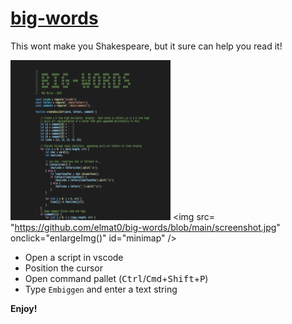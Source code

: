 # [big-words](https://github.com/elmat0/big-words.git)

This wont make you Shakespeare, but it sure can help you read it!

![minimap](https://github.com/elmat0/big-words/blob/main/icon.png?raw=true)
<img src=
  "https://github.com/elmat0/big-words/blob/main/screenshot.jpg"
     onclick="enlargeImg()" id="minimap" />

* Open a script in vscode 
* Position the cursor 
* Open command pallet (<kbd>Ctrl</kbd>/<kbd>Cmd</kbd>+<kbd>Shift</kbd>+<kbd>P</kbd>)
* Type `Embiggen` and enter a text string

**Enjoy!**

